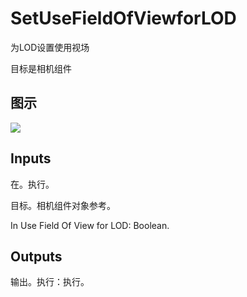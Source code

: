 # SetUseFieldOfViewforLOD

为LOD设置使用视场

目标是相机组件

## 图示

![]($-20221218-18133265.png)

## Inputs

在。执行。

目标。相机组件对象参考。

In Use Field Of View for LOD: Boolean.  

## Outputs

输出。执行：执行。
